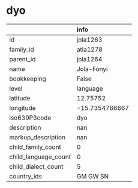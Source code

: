 # dyo
|                      | info           |
|:---------------------|:---------------|
| id                   | jola1263       |
| family_id            | atla1278       |
| parent_id            | jola1264       |
| name                 | Jola-Fonyi     |
| bookkeeping          | False          |
| level                | language       |
| latitude             | 12.75752       |
| longitude            | -15.7354766667 |
| iso639P3code         | dyo            |
| description          | nan            |
| markup_description   | nan            |
| child_family_count   | 0              |
| child_language_count | 0              |
| child_dialect_count  | 5              |
| country_ids          | GM GW SN       |